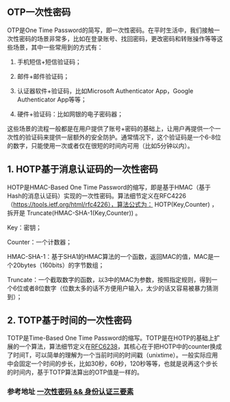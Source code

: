 ## OTP一次性密码

OTP是One Time Password的简写，即一次性密码。在平时生活中，我们接触一次性密码的场景非常多，比如在登录账号、找回密码，更改密码和转账操作等等这些场景，其中一些常用到的方式有：

1. 手机短信+短信验证码；

2. 邮件+邮件验证码；

3. 认证器软件+验证码，比如Microsoft Authenticator App，Google Authenticator App等等；

4. 硬件+验证码：比如网银的电子密码器；

这些场景的流程一般都是在用户提供了账号+密码的基础上，让用户再提供一个一次性的验证码来提供一层额外的安全防护。通常情况下，这个验证码是一个6-8位的数字，只能使用一次或者仅在很短的时间内可用（比如5分钟以内）。

## 1. HOTP基于消息认证码的一次性密码

HOTP是HMAC-Based One Time Password的缩写，即是基于HMAC（基于Hash的消息认证码）实现的一次性密码。算法细节定义在RFC4226（https://tools.ietf.org/html/rfc4226），算法公式为： HOTP(Key,Counter)  ，拆开是 Truncate(HMAC-SHA-1(Key,Counter)) 。

Key：密钥；

Counter：一个计数器；

HMAC-SHA-1：基于SHA1的HMAC算法的一个函数，返回MAC的值，MAC是一个20bytes（160bits）的字节数组；

Truncate：一个截取数字的函数，以3中的MAC为参数，按照指定规则，得到一个6位或者8位数字（位数太多的话不方便用户输入，太少的话又容易被暴力猜测到）；

## 2. TOTP基于时间的一次性密码

TOTP是Time-Based One Time Password的缩写。TOTP是在HOTP的基础上扩展的一个算法，算法细节定义在[RFC6238](https://tools.ietf.org/html/rfc6238)，其核心在于把HOTP中的counter换成了时间T，可以简单的理解为一个当前时间的时间戳（unixtime）。一般实际应用中会固定一个时间的步长，比如30秒，60秒，120秒等等，也就是说再这个步长的时间内，基于TOTP算法算出的OTP值是一样的。

### 参考地址 [一次性密码 && 身份认证三要素](https://www.cnblogs.com/linianhui/p/security-one-time-password.html)